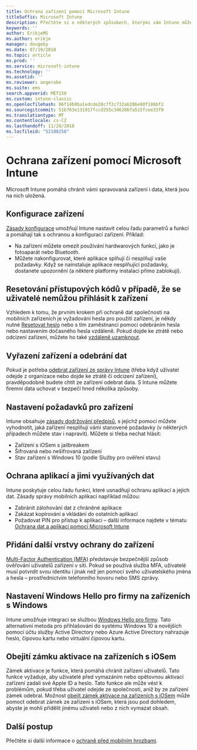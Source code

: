 ```yaml
---
title: Ochrana zařízení pomocí Microsoft Intune
titleSuffix: Microsoft Intune
description: Přečtěte si o některých způsobech, kterými vám Intune může pomoct chránit vaše zařízení před neoprávněným přístupem a dalšími hrozbami.
keywords: ''
author: ErikjeMS
ms.author: erikje
manager: dougeby
ms.date: 07/19/2018
ms.topic: article
ms.prod: ''
ms.service: microsoft-intune
ms.technology: ''
ms.assetid: ''
ms.reviewer: angerobe
ms.suite: ems
search.appverid: MET150
ms.custom: intune-classic
ms.openlocfilehash: 06f14b0ba1edcde28c7f2c732ab286e80f186bf2
ms.sourcegitcommit: 51b763e131917fccd255c346286fa515fcee33f0
ms.translationtype: MT
ms.contentlocale: cs-CZ
ms.lasthandoff: 11/20/2018
ms.locfileid: "52188258"
---
```

# <a name="protect-devices-with-microsoft-intune"></a>Ochrana zařízení pomocí Microsoft Intune

Microsoft Intune pomáhá chránit vámi spravovaná zařízení i data, která jsou na nich uložená.

## <a name="device-configuration"></a>Konfigurace zařízení
[Zásady konfigurace](device-profiles.md) umožňují Intune nastavit celou řadu parametrů a funkcí a pomáhají tak s ochranou a konfigurací zařízení. Příklad:
- Na zařízení můžete omezit používání hardwarových funkcí, jako je fotoaparát nebo Bluetooth.
- Můžete nakonfigurovat, které aplikace splňují či nesplňují vaše požadavky. Když se nainstaluje aplikace nesplňující požadavky, dostanete upozornění (a některé platformy instalaci přímo zablokují).

## <a name="reset-passcodes-when-users-are-locked-out-of-their-devices"></a>Resetování přístupových kódů v případě, že se uživatelé nemůžou přihlásit k zařízení
Vzhledem k tomu, že prvním krokem při ochraně dat společnosti na mobilních zařízeních je vyžadování hesla pro použití zařízení, je někdy nutné [Resetovat heslo](device-passcode-reset.md) nebo s tím zaměstnanci pomoci odebráním hesla nebo nastavením dočasného hesla vzdáleně. Pokud dojde ke ztrátě nebo odcizení zařízení, můžete ho také [vzdáleně uzamknout](device-remote-lock.md).

## <a name="retire-devices-and-remove-data"></a>Vyřazení zařízení a odebrání dat
Pokud je potřeba [odebrat zařízení ze správy Intune](devices-wipe.md) (třeba když uživatel odejde z organizace nebo dojde ke ztrátě či odcizení zařízení), pravděpodobně budete chtít ze zařízení odebrat data. S Intune můžete firemní data uchovat v bezpečí hned několika způsoby.

## <a name="require-devices-to-be-compliant"></a>Nastavení požadavků pro zařízení
Intune obsahuje [zásady dodržování předpisů](device-compliance-get-started.md), s jejichž pomocí můžete vyhodnotit, jaká zařízení nesplňují vámi stanovené požadavky (v některých případech můžete stav i napravit). Můžete si třeba nechat hlásit:
- Zařízení s iOSem s jailbreakem
- Šifrovaná nebo nešifrovaná zařízení
- Stav zařízení s Windows 10 (podle Služby pro ověření stavu)

## <a name="protect-apps-and-the-data-they-use"></a>Ochrana aplikací a jimi využívaných dat
Intune poskytuje celou řadu funkcí, které usnadňují ochranu aplikací a jejich dat. Zásady správy mobilních aplikací například můžou:
- Zabránit zálohování dat z chráněné aplikace
- Zakázat kopírování a vkládání do ostatních aplikací
- Požadovat PIN pro přístup k aplikaci – další informace najdete v tématu [Ochrana dat a aplikací pomocí Microsoft Intune](app-protection-policy.md)

## <a name="add-an-additional-layer-of-protection-to-devices"></a>Přidání další vrstvy ochrany do zařízení
[Multi-Factor Authentication (MFA)](multi-factor-authentication.md) představuje bezpečnější způsob ověřování uživatelů zařízení v síti.  Pokud se používá služba MFA, uživatelé musí potvrdit svou identitu i jinak než jen pomocí svého uživatelského jména a hesla – prostřednictvím telefonního hovoru nebo SMS zprávy.

## <a name="control-windows-hello-for-business-settings-on-windows-devices"></a>Nastavení Windows Hello pro firmy na zařízeních s Windows
Intune umožňuje integraci se službou [Windows Hello pro firmy](windows-hello.md). Tato alternativní metoda pro přihlašování do systému Windows 10 a novějších pomocí účtu služby Active Directory nebo Azure Active Directory nahrazuje heslo, čipovou kartu nebo virtuální čipovou kartu.

## <a name="bypass-activation-lock-on-ios-devices"></a>Obejití zámku aktivace na zařízeních s iOSem
Zámek aktivace je funkce, která pomáhá chránit zařízení uživatelů. Tato funkce vyžaduje, aby uživatelé před vymazáním nebo opětovnou aktivací zařízení zadali své Apple ID a heslo. Tato funkce ale může vést k problémům, pokud třeba uživatel odejde ze společnosti, aniž by ze zařízení zámek odebral. Možnost [obejít zámek aktivace na zařízeních s iOSem]( device-activation-lock-bypass.md) může pomoct odebrat zámek ze zařízení s iOSem, která jsou pod dohledem, abyste je mohli přidělit jinému uživateli nebo z nich vymazat obsah.

## <a name="next-steps"></a>Další postup

Přečtěte si další informace o [ochraně před mobilním hrozbami](mobile-threat-defense.md).


